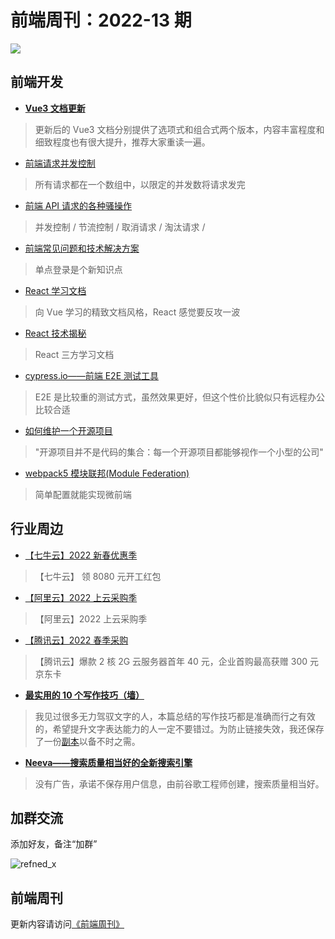 # 前端周刊：2022-13 期

[![](https://frontend-weekly.com/img/bing/20220809.jpg?imageMogr2/thumbnail/960x)](https://cn.bing.com/search?q=洛斯马诺斯岩画)

## 前端开发

- [**Vue3 文档更新**](https://cn.vuejs.org/guide/essentials/application.html)

> 更新后的 Vue3 文档分别提供了选项式和组合式两个版本，内容丰富程度和细致程度也有很大提升，推荐大家重读一遍。

- [前端请求并发控制](https://www.jianshu.com/p/232fcecc8225?utm_campaign=maleskine&utm_content=note&utm_medium=seo_notes&utm_source=recommendation)

> 所有请求都在一个数组中，以限定的并发数将请求发完

- [前端 API 请求的各种骚操作](https://segmentfault.com/a/1190000040098017)

> 并发控制 / 节流控制 / 取消请求 / 淘汰请求 /

- [前端常见问题和技术解决方案](https://juejin.cn/post/7088144745788080142#heading-37)

> 单点登录是个新知识点

- [React 学习文档](https://beta.reactjs.org/learn)

> 向 Vue 学习的精致文档风格，React 感觉要反攻一波

- [React 技术揭秘](https://react.iamkasong.com/#%E7%AB%A0%E8%8A%82%E8%AF%B4%E6%98%8E)

> React 三方学习文档

- [cypress.io——前端 E2E 测试工具](https://docs.cypress.io/guides/overview/why-cypress)

> E2E 是比较重的测试方式，虽然效果更好，但这个性价比貌似只有远程办公比较合适

- [如何维护一个开源项目](https://xuanwo.io/reports/2022-30/)

> "开源项目并不是代码的集合：每一个开源项目都能够视作一个小型的公司"

- [webpack5 模块联邦(Module Federation)](https://zhuanlan.zhihu.com/p/485148715)

> 简单配置就能实现微前端

## 行业周边

- [【七牛云】2022 新春优惠季](https://s.qiniu.com/mIzQNn)

> 【七牛云】 领 8080 元开工红包

- [【阿里云】2022 上云采购季](https://www.aliyun.com/minisite/goods?taskPkg=2022cgj&pkgSid=290788&userCode=y31qmczl)

> 【阿里云】2022 上云采购季

- [【腾讯云】2022 春季采购](https://curl.qcloud.com/qBTP1dai)

> 【腾讯云】爆款 2 核 2G 云服务器首年 40 元，企业首购最高获赠 300 元京东卡

- [**最实用的 10 个写作技巧（墙）**](https://threadreaderapp.com/thread/1554667451203276801.html)

> 我见过很多无力驾驭文字的人，本篇总结的写作技巧都是准确而行之有效的，希望提升文字表达能力的人一定不要错过。为防止链接失效，我还保存了一份[副本](../img/a/%E6%9C%80%E5%AE%9E%E7%94%A8%E7%9A%8410%E4%B8%AA%E5%86%99%E4%BD%9C%E6%8A%80%E5%B7%A7.pdf)以备不时之需。

- [**Neeva——搜索质量相当好的全新搜索引擎**](https://neeva.com/index)

> 没有广告，承诺不保存用户信息，由前谷歌工程师创建，搜索质量相当好。

## 加群交流

添加好友，备注“加群”

![refned_x](https://frontend-weekly.com/img/a/refined-x.jpg)

## 前端周刊

更新内容请访问[《前端周刊》](https://frontend-weekly.com/)
